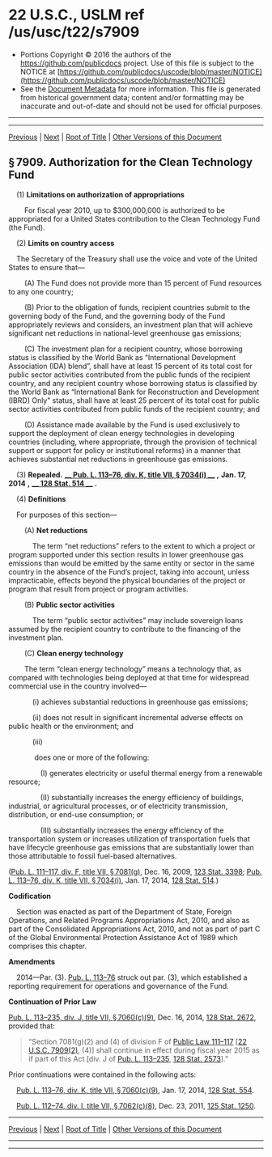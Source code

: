 ---
---

# 22 U.S.C., USLM ref /us/usc/t22/s7909

* Portions Copyright © 2016 the authors of the https://github.com/publicdocs project.
  Use of this file is subject to the NOTICE at [https://github.com/publicdocs/uscode/blob/master/NOTICE](https://github.com/publicdocs/uscode/blob/master/NOTICE)
* See the [Document Metadata](././../../../..//README.md) for more information.
  This file is generated from historical government data; content and/or formatting may be inaccurate and out-of-date and should not be used for official purposes.

----------
----------

[Previous](./../../../..//us/usc/t22/ch86/m__us_usc_t22_s7908.md) | [Next](./../../../..//us/usc/t22/ch87/m__us_usc_t22_ch87.md) | [Root of Title](./../../../../) | [Other Versions of this Document](https://publicdocs.github.io/go/links?ns=uslm&ref=%2Fus%2Fusc%2Ft22%2Fs7909)

## § 7909. Authorization for the Clean Technology Fund

    (1) __Limitations on authorization of appropriations__ 

        For fiscal year 2010, up to $300,000,000 is authorized to be appropriated for a United States contribution to the Clean Technology Fund (the Fund).

    (2) __Limits on country access__ 

    The Secretary of the Treasury shall use the voice and vote of the United States to ensure that—

        (A) The Fund does not provide more than 15 percent of Fund resources to any one country;

        (B) Prior to the obligation of funds, recipient countries submit to the governing body of the Fund, and the governing body of the Fund appropriately reviews and considers, an investment plan that will achieve significant net reductions in national-level greenhouse gas emissions;

        (C) The investment plan for a recipient country, whose borrowing status is classified by the World Bank as “International Development Association (IDA) blend”, shall have at least 15 percent of its total cost for public sector activities contributed from the public funds of the recipient country, and any recipient country whose borrowing status is classified by the World Bank as “International Bank for Reconstruction and Development (IBRD) Only” status, shall have at least 25 percent of its total cost for public sector activities contributed from public funds of the recipient country; and

        (D) Assistance made available by the Fund is used exclusively to support the deployment of clean energy technologies in developing countries (including, where appropriate, through the provision of technical support or support for policy or institutional reforms) in a manner that achieves substantial net reductions in greenhouse gas emissions.

    (3) __Repealed.__  __[__  __Pub. L. 113–76, div. K, title VII, § 7034(i)__  __][/us/pl/113/76/s7034/i]__  __,__  __Jan. 17, 2014__  __,__  __[__  __128 Stat. 514__  __][/us/stat/128/514]__  __.__ 

    (4) __Definitions__ 

    For purposes of this section—

        (A) __Net reductions__ 

            The term “net reductions” refers to the extent to which a project or program supported under this section results in lower greenhouse gas emissions than would be emitted by the same entity or sector in the same country in the absence of the Fund’s project, taking into account, unless impracticable, effects beyond the physical boundaries of the project or program that result from project or program activities.

        (B) __Public sector activities__ 

            The term “public sector activities” may include sovereign loans assumed by the recipient country to contribute to the financing of the investment plan.

        (C) __Clean energy technology__ 

        The term “clean energy technology” means a technology that, as compared with technologies being deployed at that time for widespread commercial use in the country involved—

            (i) achieves substantial reductions in greenhouse gas emissions;

            (ii) does not result in significant incremental adverse effects on public health or the environment; and

            (iii)

             does one or more of the following:

                (I) generates electricity or useful thermal energy from a renewable resource;

                (II) substantially increases the energy efficiency of buildings, industrial, or agricultural processes, or of electricity transmission, distribution, or end-use consumption; or

                (III) substantially increases the energy efficiency of the transportation system or increases utilization of transportation fuels that have lifecycle greenhouse gas emissions that are substantially lower than those attributable to fossil fuel-based alternatives.

([Pub. L. 111–117, div. F, title VII, § 7081(g)][/us/pl/111/117/s7081/g], Dec. 16, 2009, [123 Stat. 3398][/us/stat/123/3398]; [Pub. L. 113–76, div. K, title VII, § 7034(i)][/us/pl/113/76/s7034/i], Jan. 17, 2014, [128 Stat. 514][/us/stat/128/514].)

 __Codification__ 

    Section was enacted as part of the Department of State, Foreign Operations, and Related Programs Appropriations Act, 2010, and also as part of the Consolidated Appropriations Act, 2010, and not as part of part C of the Global Environmental Protection Assistance Act of 1989 which comprises this chapter.

 __Amendments__ 

    2014—Par. (3). [Pub. L. 113–76][/us/pl/113/76] struck out par. (3), which established a reporting requirement for operations and governance of the Fund.

 __Continuation of Prior Law__ 

[Pub. L. 113–235, div. J, title VII, § 7060(c)(9)][/us/pl/113/235/s7060/c/9], Dec. 16, 2014, [128 Stat. 2672][/us/stat/128/2672], provided that: 

> “Section 7081(g)(2) and (4) of division F of [Public Law 111–117][/us/pl/111/117] \[[22 U.S.C. 7909(2)][/us/usc/t22/s7909/2], (4)\] shall continue in effect during fiscal year 2015 as if part of this Act \[div. J of [Pub. L. 113–235][/us/pl/113/235], [128 Stat. 2573][/us/stat/128/2573]\].”

Prior continuations were contained in the following acts:

    [Pub. L. 113–76, div. K, title VII, § 7060(c)(9)][/us/pl/113/76/s7060/c/9], Jan. 17, 2014, [128 Stat. 554][/us/stat/128/554].

    [Pub. L. 112–74, div. I, title VII, § 7062(c)(8)][/us/pl/112/74/s7062/c/8], Dec. 23, 2011, [125 Stat. 1250][/us/stat/125/1250].

----------

[Previous](./../../../..//us/usc/t22/ch86/m__us_usc_t22_s7908.md) | [Next](./../../../..//us/usc/t22/ch87/m__us_usc_t22_ch87.md) | [Root of Title](./../../../../) | [Other Versions of this Document](https://publicdocs.github.io/go/links?ns=uslm&ref=%2Fus%2Fusc%2Ft22%2Fs7909)

----------
----------

[/us/pl/113/76/s7034/i]: https://publicdocs.github.io/go/links?ns=uslm&ref=%2Fus%2Fpl%2F113%2F76%2Fs7034%2Fi
[/us/stat/128/514]: https://publicdocs.github.io/go/links?ns=uslm&ref=%2Fus%2Fstat%2F128%2F514
[/us/pl/111/117/s7081/g]: https://publicdocs.github.io/go/links?ns=uslm&ref=%2Fus%2Fpl%2F111%2F117%2Fs7081%2Fg
[/us/stat/123/3398]: https://publicdocs.github.io/go/links?ns=uslm&ref=%2Fus%2Fstat%2F123%2F3398
[/us/pl/113/76/s7034/i]: https://publicdocs.github.io/go/links?ns=uslm&ref=%2Fus%2Fpl%2F113%2F76%2Fs7034%2Fi
[/us/stat/128/514]: https://publicdocs.github.io/go/links?ns=uslm&ref=%2Fus%2Fstat%2F128%2F514
[/us/pl/113/76]: https://publicdocs.github.io/go/links?ns=uslm&ref=%2Fus%2Fpl%2F113%2F76
[/us/pl/113/235/s7060/c/9]: https://publicdocs.github.io/go/links?ns=uslm&ref=%2Fus%2Fpl%2F113%2F235%2Fs7060%2Fc%2F9
[/us/stat/128/2672]: https://publicdocs.github.io/go/links?ns=uslm&ref=%2Fus%2Fstat%2F128%2F2672
[/us/pl/111/117]: https://publicdocs.github.io/go/links?ns=uslm&ref=%2Fus%2Fpl%2F111%2F117
[/us/usc/t22/s7909/2]: https://publicdocs.github.io/go/links?ns=uslm&ref=%2Fus%2Fusc%2Ft22%2Fs7909%2F2
[/us/pl/113/235]: https://publicdocs.github.io/go/links?ns=uslm&ref=%2Fus%2Fpl%2F113%2F235
[/us/stat/128/2573]: https://publicdocs.github.io/go/links?ns=uslm&ref=%2Fus%2Fstat%2F128%2F2573
[/us/pl/113/76/s7060/c/9]: https://publicdocs.github.io/go/links?ns=uslm&ref=%2Fus%2Fpl%2F113%2F76%2Fs7060%2Fc%2F9
[/us/stat/128/554]: https://publicdocs.github.io/go/links?ns=uslm&ref=%2Fus%2Fstat%2F128%2F554
[/us/pl/112/74/s7062/c/8]: https://publicdocs.github.io/go/links?ns=uslm&ref=%2Fus%2Fpl%2F112%2F74%2Fs7062%2Fc%2F8
[/us/stat/125/1250]: https://publicdocs.github.io/go/links?ns=uslm&ref=%2Fus%2Fstat%2F125%2F1250


